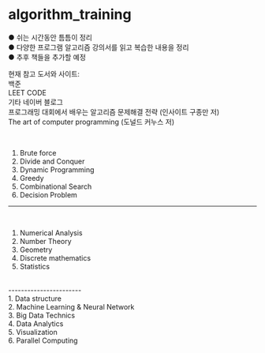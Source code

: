 # algorithm_training
 ● 쉬는 시간동안 틈틈이 정리 <br>
 ● 다양한 프로그램 알고리즘 강의서를 읽고 복습한 내용을 정리 <br>
 ● 추후 책들을 추가할 예정 <br>
 
 현재 참고 도서와 사이트: <br>
 백준 <br> LEET CODE <br> 기타 네이버 블로그  <br> 프로그래밍 대회에서 배우는 알고리즘 문제해결 전략 (인사이트 구종만 저)  <br> The art of computer programming (도널드 커누스 저)
 
 <Algorithms> <br>
 1. Brute force <br>
 2. Divide and Conquer <br>
 3. Dynamic Programming <br>
 4. Greedy <br>
 5. Combinational Search <br>
 6. Decision Problem <br>
 
 ----------------------
 <Mathmetics> <br>
 1. Numerical Analysis <br>
 2. Number Theory <br>
 3. Geometry <br>
 4. Discrete mathematics <br>
 5. Statistics
   <br>
 -----------------------
 <Data Science> <br>
 1. Data structure <br>
 2. Machine Learning & Neural Network <br>
 3. Big Data Technics <br>
 4. Data Analytics <br>
 5. Visualization <br>
 6. Parallel Computing

